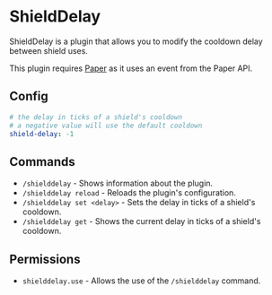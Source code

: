 # ShieldDelay

ShieldDelay is a plugin that allows you to modify the cooldown delay between shield uses.

This plugin requires [Paper](https://papermc.io/software/paper) as it uses an event from the Paper API.

## Config
```yml
# the delay in ticks of a shield's cooldown
# a negative value will use the default cooldown
shield-delay: -1
```

## Commands
- `/shielddelay` - Shows information about the plugin.
- `/shielddelay reload` - Reloads the plugin's configuration.
- `/shielddelay set <delay>` - Sets the delay in ticks of a shield's cooldown.
- `/shielddelay get` - Shows the current delay in ticks of a shield's cooldown.

## Permissions
- `shielddelay.use` - Allows the use of the `/shielddelay` command.